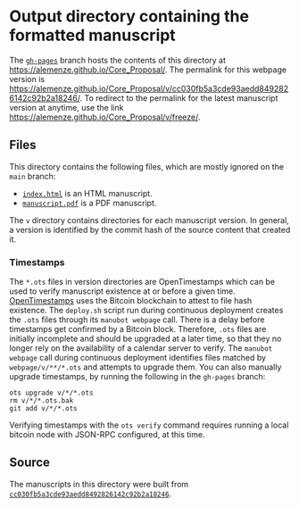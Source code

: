 # Output directory containing the formatted manuscript

The [`gh-pages`](https://github.com/alemenze/Core_Proposal/tree/gh-pages) branch hosts the contents of this directory at <https://alemenze.github.io/Core_Proposal/>.
The permalink for this webpage version is <https://alemenze.github.io/Core_Proposal/v/cc030fb5a3cde93aedd8492826142c92b2a18246/>.
To redirect to the permalink for the latest manuscript version at anytime, use the link <https://alemenze.github.io/Core_Proposal/v/freeze/>.

## Files

This directory contains the following files, which are mostly ignored on the `main` branch:

+ [`index.html`](index.html) is an HTML manuscript.
+ [`manuscript.pdf`](manuscript.pdf) is a PDF manuscript.

The `v` directory contains directories for each manuscript version.
In general, a version is identified by the commit hash of the source content that created it.

### Timestamps

The `*.ots` files in version directories are OpenTimestamps which can be used to verify manuscript existence at or before a given time.
[OpenTimestamps](https://opentimestamps.org/) uses the Bitcoin blockchain to attest to file hash existence.
The `deploy.sh` script run during continuous deployment creates the `.ots` files through its `manubot webpage` call.
There is a delay before timestamps get confirmed by a Bitcoin block.
Therefore, `.ots` files are initially incomplete and should be upgraded at a later time, so that they no longer rely on the availability of a calendar server to verify.
The `manubot webpage` call during continuous deployment identifies files matched by `webpage/v/**/*.ots` and attempts to upgrade them.
You can also manually upgrade timestamps, by running the following in the `gh-pages` branch:

```shell
ots upgrade v/*/*.ots
rm v/*/*.ots.bak
git add v/*/*.ots
```

Verifying timestamps with the `ots verify` command requires running a local bitcoin node with JSON-RPC configured, at this time.

## Source

The manuscripts in this directory were built from
[`cc030fb5a3cde93aedd8492826142c92b2a18246`](https://github.com/alemenze/Core_Proposal/commit/cc030fb5a3cde93aedd8492826142c92b2a18246).
